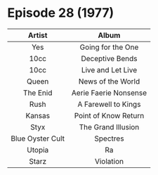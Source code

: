 # Episode 28 (1977)

| Artist | Album |
| :---: | :---: |
| Yes | Going for the One |
| 10cc | Deceptive Bends |
| 10cc | Live and Let Live |
| Queen | News of the World |
| The Enid | Aerie Faerie Nonsense |
| Rush | A Farewell to Kings |
| Kansas | Point of Know Return |
| Styx | The Grand Illusion |
| Blue Oyster Cult | Spectres |
| Utopia | Ra |
| Starz | Violation |